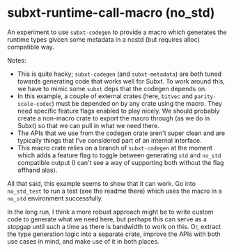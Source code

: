 # subxt-runtime-call-macro (no_std)

An experiment to use `subxt-codegen` to provide a macro which generates the runtime types givcen some metadata in a nostd (but requires alloc) compatible way.

Notes:
- This is quite hacky; `subxt-codegen` (and `subxt-metadata`) are both tuned towards generating code that works well for Subxt. To work around this, we have to mimic some `subxt` deps that the codegen depends on.
- In this example, a couple of external crates (here, `bitvec` and `parity-scale-codec`) must be depended on by any crate using the macro. They need specific feature flags enabled to play nicely. We should probably create a non-macro crate to export the macro through (as we do in Subxt) so that we can pull in what we need there.
- The APIs that we use from the codegen crate aren't super clean and are typically things that I've considered part of an internal interface.
- This macro crate relies on a branch of `subxt-codegen` at the moment which adds a feature flag to toggle between generating `std` and `no_std` compatible output (I can't see a way of supporting both without the flag offhand alas).

All that said, this example seems to show that it can work. Go into `no_std_test` to run a test (see the readme there) which uses the macro in a `no_std` environment successfully.

In the long run, I think a more robust approach might be to write custom code to generate what we need here, but perhaps this can serve as a stopgap until such a time as there is bandwidth to work on this. Or, extract the type generation logic into a separate crate, improve the APIs with both use cases in mind, and make use of it in both places.
